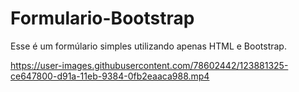 # Formulario-Bootstrap
 Esse é um formúlario simples utilizando apenas HTML e Bootstrap.




https://user-images.githubusercontent.com/78602442/123881325-ce647800-d91a-11eb-9384-0fb2eaaca988.mp4

